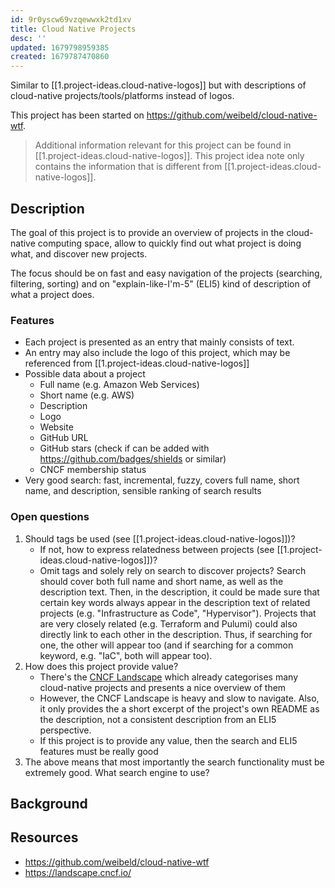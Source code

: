```yaml
---
id: 9r0yscw69vzqewwxk2td1xv
title: Cloud Native Projects
desc: ''
updated: 1679798959385
created: 1679787470860
---
```


Similar to [[1.project-ideas.cloud-native-logos]] but with descriptions of cloud-native projects/tools/platforms instead of logos.

This project has been started on https://github.com/weibeld/cloud-native-wtf.

> Additional information relevant for this project can be found in [[1.project-ideas.cloud-native-logos]]. This project idea note only contains the information that is different from [[1.project-ideas.cloud-native-logos]].

## Description

The goal of this project is to provide an overview of projects in the cloud-native computing space, allow to quickly find out what project is doing what, and discover new projects.

The focus should be on fast and easy navigation of the projects (searching, filtering, sorting) and on "explain-like-I'm-5" (ELI5) kind of description of what a project does.

### Features

- Each project is presented as an entry that mainly consists of text.
- An entry may also include the logo of this project, which may be referenced from [[1.project-ideas.cloud-native-logos]]
- Possible data about a project
    - Full name (e.g. Amazon Web Services)
    - Short name (e.g. AWS)
    - Description
    - Logo
    - Website
    - GitHub URL
    - GitHub stars (check if can be added with https://github.com/badges/shields or similar)
    - CNCF membership status
- Very good search: fast, incremental, fuzzy, covers full name, short name, and description, sensible ranking of search results

### Open questions

1. Should tags be used (see [[1.project-ideas.cloud-native-logos]])?
    - If not, how to express relatedness between projects (see [[1.project-ideas.cloud-native-logos]])?
    - Omit tags and solely rely on search to discover projects? Search should cover both full name and short name, as well as the description text. Then, in the description, it could be made sure that certain key words always appear in the description text of related projects (e.g. "Infrastructure as Code", "Hypervisor"). Projects that are very closely related (e.g. Terraform and Pulumi) could also directly link to each other in the description. Thus, if searching for one, the other will appear too (and if searching for a common keyword, e.g. "IaC", both will appear too).
2. How does this project provide value?
    - There's the [CNCF Landscape](https://landscape.cncf.io/) which already categorises many cloud-native projects and presents a nice overview of them
    - However, the CNCF Landscape is heavy and slow to navigate. Also, it only provides the a short excerpt of the project's own README as the description, not a consistent description from an ELI5 perspective.
    - If this project is to provide any value, then the search and ELI5 features must be really good
3. The above means that most importantly the search functionality must be extremely good. What search engine to use?

## Background

<!-- Related projects, state of the art, motivation, etc. -->

## Resources

- https://github.com/weibeld/cloud-native-wtf
- https://landscape.cncf.io/